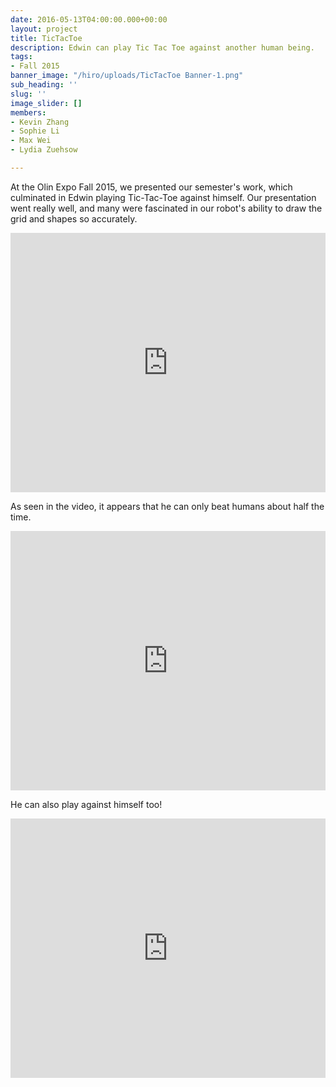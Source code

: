 ```yaml
---
date: 2016-05-13T04:00:00.000+00:00
layout: project
title: TicTacToe
description: Edwin can play Tic Tac Toe against another human being.
tags:
- Fall 2015
banner_image: "/hiro/uploads/TicTacToe Banner-1.png"
sub_heading: ''
slug: ''
image_slider: []
members:
- Kevin Zhang
- Sophie Li
- Max Wei
- Lydia Zuehsow

---
```

At the Olin Expo Fall 2015, we presented our semester's work, which culminated in Edwin playing Tic-Tac-Toe against himself. Our presentation went really well, and many were fascinated in our robot's ability to draw the grid and shapes so accurately.

<iframe width="100%" height="415" src="https://www.youtube.com/embed/ucUDo8aT3sg" frameborder="0" allow="accelerometer; autoplay; encrypted-media; gyroscope; picture-in-picture" allowfullscreen></iframe>

As seen in the video, it appears that he can only beat humans about half the time.

<iframe width="100%" height="415" src="https://www.youtube.com/embed/cOkASOL6E9U" frameborder="0" allow="accelerometer; autoplay; encrypted-media; gyroscope; picture-in-picture" allowfullscreen></iframe>

He can also play against himself too!

<iframe width="100%" height="415"  src="https://www.youtube.com/embed/IV-CDte8YNeS6k" frameborder="0" allow="accelerometer; autoplay; encrypted-media; gyroscope; picture-in-picture" allowfullscreen></iframe>